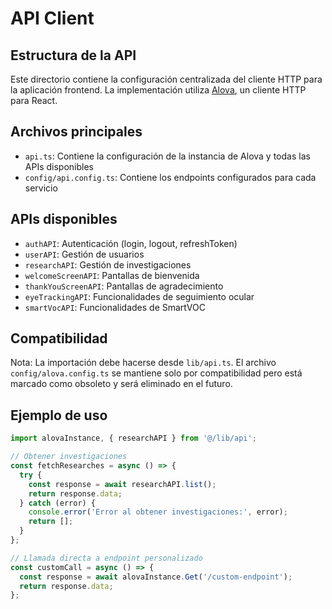 # API Client

## Estructura de la API

Este directorio contiene la configuración centralizada del cliente HTTP para la aplicación frontend. 
La implementación utiliza [Alova](https://github.com/alovajs/alova), un cliente HTTP para React.

## Archivos principales

- `api.ts`: Contiene la configuración de la instancia de Alova y todas las APIs disponibles
- `config/api.config.ts`: Contiene los endpoints configurados para cada servicio

## APIs disponibles

- `authAPI`: Autenticación (login, logout, refreshToken)
- `userAPI`: Gestión de usuarios
- `researchAPI`: Gestión de investigaciones
- `welcomeScreenAPI`: Pantallas de bienvenida 
- `thankYouScreenAPI`: Pantallas de agradecimiento
- `eyeTrackingAPI`: Funcionalidades de seguimiento ocular
- `smartVocAPI`: Funcionalidades de SmartVOC

## Compatibilidad

Nota: La importación debe hacerse desde `lib/api.ts`. El archivo `config/alova.config.ts` 
se mantiene solo por compatibilidad pero está marcado como obsoleto y será eliminado en el futuro.

## Ejemplo de uso

```typescript
import alovaInstance, { researchAPI } from '@/lib/api';

// Obtener investigaciones
const fetchResearches = async () => {
  try {
    const response = await researchAPI.list();
    return response.data;
  } catch (error) {
    console.error('Error al obtener investigaciones:', error);
    return [];
  }
};

// Llamada directa a endpoint personalizado
const customCall = async () => {
  const response = await alovaInstance.Get('/custom-endpoint');
  return response.data;
};
``` 